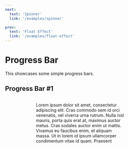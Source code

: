 ```yaml
---
next:
  text: 'Spinner'
  link: '/examples/spinner'

prev:
  text: 'Float Effect'
  link: '/examples/float-effect'
---
```


# Progress Bar

This showcases some simple progress bars.

## Progress Bar #1

<div class="progress-container">
<div class="progress"></div>
<div class="content">
Lorem ipsum dolor sit amet, consectetur adipiscing elit. Cras commodo sem id orci venenatis, vel viverra urna rutrum. Nulla nisl mauris, porta quis erat at, maximus auctor metus. Cras sodales auctor enim ut mattis. Vivamus eu faucibus enim, et aliquam massa. Ut in lorem id ipsum ullamcorper condimentum vitae id quam. Praesent rhoncus mi ut dui lacinia pulvinar. In faucibus nibh et massa fermentum porta. Maecenas ultrices, turpis eu sodales facilisis, urna lectus bibendum urna, vel lobortis leo nulla vel augue. Duis pellentesque sollicitudin massa, a efficitur eros aliquet in. Sed malesuada accumsan ultrices. Duis cursus felis et felis consequat, nec tincidunt nisi pulvinar.

Aenean sagittis, risus at consectetur finibus, ante justo sodales enim, at laoreet augue erat in justo. Mauris facilisis condimentum ultricies. Sed erat ante, blandit nec ullamcorper nec, fringilla vel mauris. Ut id magna sodales, viverra nibh id, maximus purus. Praesent eu est a arcu porttitor ullamcorper. Vivamus vitae consequat nisl, in malesuada dui. Integer molestie viverra condimentum. In hac habitasse platea dictumst. Quisque elementum ut purus a accumsan.

Suspendisse tempor mauris eget rhoncus eleifend. Cras sagittis nunc odio, ut consequat purus posuere at. Morbi at turpis non mi ullamcorper rutrum. Integer at ornare urna. Mauris vulputate neque vel arcu fermentum, ut blandit lacus iaculis. Nullam et interdum lectus. Vestibulum at mattis tellus, a imperdiet lorem. Lorem ipsum dolor sit amet, consectetur adipiscing elit. Duis feugiat velit vel nulla posuere malesuada. Aenean ornare suscipit sapien. Suspendisse in cursus nibh. Cras consectetur leo dolor, faucibus lobortis magna semper a. Mauris ultrices risus a enim pharetra laoreet.

Vestibulum accumsan odio vel nisl congue tristique. Quisque sollicitudin convallis libero sit amet dictum. Mauris libero quam, iaculis vel nisl a, faucibus consectetur eros. Ut purus nisi, finibus vel neque eget, placerat sagittis felis. Maecenas sed varius eros. Suspendisse ultricies ut leo ut consectetur. Etiam gravida, quam at laoreet porttitor, velit felis pretium enim, quis condimentum diam quam eget velit. Maecenas metus mi, rutrum ac condimentum non, laoreet eget justo.

Donec non nisi non odio pharetra dapibus ac non magna. Sed magna massa, accumsan id nibh eget, luctus placerat sem. Sed eu sodales eros. Sed sagittis dignissim velit ac fringilla. Nullam sollicitudin ex sit amet iaculis lacinia. Integer non nulla fringilla, feugiat leo a, bibendum mauris. Nam gravida tempor augue, at lobortis augue iaculis vitae. 
</div>
</div>

<style>
    .progress-container {
        height: 150px;
        width: 300px;
        margin: auto;
        overflow-y: scroll;
        position: relative;
    }
    .progress {
        height: 10px;
        width: 100%;
        position: sticky;
        top: 0;
        background-color: blue;
        transform: translateX(100%);
    }
    .content {
        margin-top: 5px;
    }
</style>

<script setup>
import { onMounted } from "vue";

onMounted(() => {
    const scrollBox = document.querySelector(".progress-container");
    const progressBar = document.querySelector(".progress");
    scrollBox.addEventListener("scroll", () => {
        const scrollPosition = scrollBox.scrollTop;
        const scrollDistance = scrollBox.scrollHeight - scrollBox.clientHeight;
        const progress = scrollPosition / scrollDistance;
        progressBar.style.transform = `translateX(${progress * 100 - 100}%)`;
    });
});
</script>
